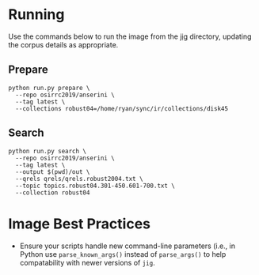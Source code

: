 # Running
Use the commands below to run the image from the [jig](https://github.com/osirrc2019/jig) directory, updating the corpus details as appropriate.

## Prepare
```
python run.py prepare \
  --repo osirrc2019/anserini \
  --tag latest \
  --collections robust04=/home/ryan/sync/ir/collections/disk45
```

## Search
```
python run.py search \
  --repo osirrc2019/anserini \
  --tag latest \
  --output $(pwd)/out \
  --qrels qrels/qrels.robust2004.txt \
  --topic topics.robust04.301-450.601-700.txt \
  --collection robust04
```

# Image Best Practices
- Ensure your scripts handle new command-line parameters (i.e., in Python use `parse_known_args()` instead of `parse_args()` to help compatability with newer versions of `jig`.
